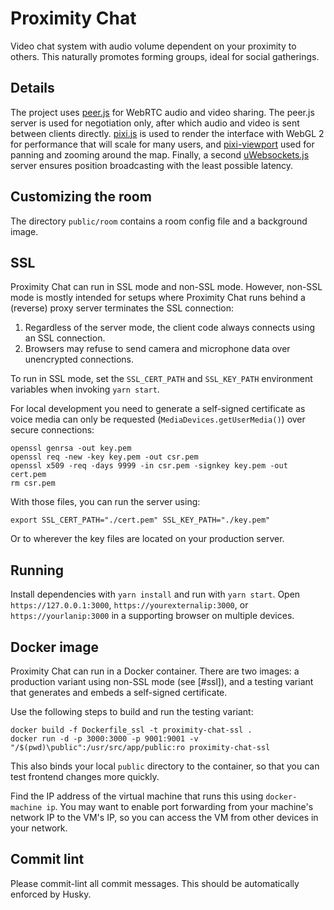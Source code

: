 # Proximity Chat

Video chat system with audio volume dependent on your proximity to others. This naturally promotes forming groups, ideal for social gatherings. 

## Details
The project uses [peer.js](http://peerjs.com) for WebRTC audio and video sharing. The peer.js server is used for negotiation only, after which audio and video is sent between clients directly. [pixi.js](http://pixijs.io) is used to render the interface with WebGL 2 for performance that will scale for many users, and [pixi-viewport](https://github.com/davidfig/pixi-viewport) used for panning and zooming around the map. Finally, a second [uWebsockets.js](https://github.com/uNetworking/uWebSockets.js) server ensures position broadcasting with the least possible latency.

## Customizing the room
The directory `public/room` contains a room config file and a background image.

## SSL
Proximity Chat can run in SSL mode and non-SSL mode. However, non-SSL mode is mostly intended for setups where Proximity Chat runs behind a (reverse) proxy server terminates the SSL connection:

1.   Regardless of the server mode, the client code always connects using an SSL connection.
1.   Browsers may refuse to send camera and microphone data over unencrypted connections.

To run in SSL mode, set the `SSL_CERT_PATH` and `SSL_KEY_PATH` environment variables when invoking `yarn start`.

For local development you need to generate a self-signed certificate as voice media can only be requested (`MediaDevices.getUserMedia()`) over secure connections:

    openssl genrsa -out key.pem
    openssl req -new -key key.pem -out csr.pem
    openssl x509 -req -days 9999 -in csr.pem -signkey key.pem -out cert.pem
    rm csr.pem

With those files, you can run the server using:

    export SSL_CERT_PATH="./cert.pem" SSL_KEY_PATH="./key.pem"
    
Or to wherever the key files are located on your production server.

## Running
Install dependencies with `yarn install` and run with `yarn start`. Open `https://127.0.0.1:3000`, `https://yourexternalip:3000`, or `https://yourlanip:3000` in a supporting browser on multiple devices. 

## Docker image
Proximity Chat can run in a Docker container. There are two images: a production variant using non-SSL mode (see [#ssl]), and a testing variant that generates and embeds a self-signed certificate.

Use the following steps to build and run the testing variant:

    docker build -f Dockerfile_ssl -t proximity-chat-ssl .
    docker run -d -p 3000:3000 -p 9001:9001 -v "/$(pwd)\public":/usr/src/app/public:ro proximity-chat-ssl

This also binds your local `public` directory to the container, so that you can test frontend changes more quickly.

Find the IP address of the virtual machine that runs this using `docker-machine ip`. You may want to enable port forwarding from your machine's network IP to the VM's IP, so you can access the VM from other devices in your network.

## Commit lint
Please commit-lint all commit messages. This should be automatically enforced by Husky.
